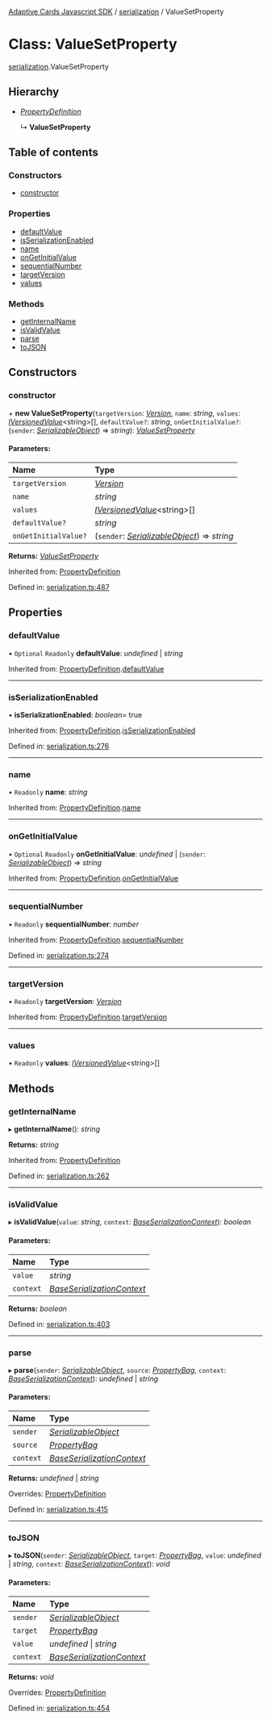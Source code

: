 [Adaptive Cards Javascript SDK](../README.md) / [serialization](../modules/serialization.md) / ValueSetProperty

# Class: ValueSetProperty

[serialization](../modules/serialization.md).ValueSetProperty

## Hierarchy

- [_PropertyDefinition_](serialization.propertydefinition.md)

  ↳ **ValueSetProperty**

## Table of contents

### Constructors

- [constructor](serialization.valuesetproperty.md#constructor)

### Properties

- [defaultValue](serialization.valuesetproperty.md#defaultvalue)
- [isSerializationEnabled](serialization.valuesetproperty.md#isserializationenabled)
- [name](serialization.valuesetproperty.md#name)
- [onGetInitialValue](serialization.valuesetproperty.md#ongetinitialvalue)
- [sequentialNumber](serialization.valuesetproperty.md#sequentialnumber)
- [targetVersion](serialization.valuesetproperty.md#targetversion)
- [values](serialization.valuesetproperty.md#values)

### Methods

- [getInternalName](serialization.valuesetproperty.md#getinternalname)
- [isValidValue](serialization.valuesetproperty.md#isvalidvalue)
- [parse](serialization.valuesetproperty.md#parse)
- [toJSON](serialization.valuesetproperty.md#tojson)

## Constructors

### constructor

\+ **new ValueSetProperty**(`targetVersion`: [_Version_](serialization.version.md), `name`: _string_, `values`: [_IVersionedValue_](../interfaces/serialization.iversionedvalue.md)<string\>[], `defaultValue?`: _string_, `onGetInitialValue?`: (`sender`: [_SerializableObject_](serialization.serializableobject.md)) => _string_): [_ValueSetProperty_](serialization.valuesetproperty.md)

#### Parameters:

| Name                 | Type                                                                                |
| :------------------- | :---------------------------------------------------------------------------------- |
| `targetVersion`      | [_Version_](serialization.version.md)                                               |
| `name`               | _string_                                                                            |
| `values`             | [_IVersionedValue_](../interfaces/serialization.iversionedvalue.md)<string\>[]      |
| `defaultValue?`      | _string_                                                                            |
| `onGetInitialValue?` | (`sender`: [_SerializableObject_](serialization.serializableobject.md)) => _string_ |

**Returns:** [_ValueSetProperty_](serialization.valuesetproperty.md)

Inherited from: [PropertyDefinition](serialization.propertydefinition.md)

Defined in: [serialization.ts:487](https://github.com/microsoft/AdaptiveCards/blob/0938a1f10/source/nodejs/adaptivecards/src/serialization.ts#L487)

## Properties

### defaultValue

• `Optional` `Readonly` **defaultValue**: _undefined_ \| _string_

Inherited from: [PropertyDefinition](serialization.propertydefinition.md).[defaultValue](serialization.propertydefinition.md#defaultvalue)

---

### isSerializationEnabled

• **isSerializationEnabled**: _boolean_= true

Inherited from: [PropertyDefinition](serialization.propertydefinition.md).[isSerializationEnabled](serialization.propertydefinition.md#isserializationenabled)

Defined in: [serialization.ts:276](https://github.com/microsoft/AdaptiveCards/blob/0938a1f10/source/nodejs/adaptivecards/src/serialization.ts#L276)

---

### name

• `Readonly` **name**: _string_

Inherited from: [PropertyDefinition](serialization.propertydefinition.md).[name](serialization.propertydefinition.md#name)

---

### onGetInitialValue

• `Optional` `Readonly` **onGetInitialValue**: _undefined_ \| (`sender`: [_SerializableObject_](serialization.serializableobject.md)) => _string_

Inherited from: [PropertyDefinition](serialization.propertydefinition.md).[onGetInitialValue](serialization.propertydefinition.md#ongetinitialvalue)

---

### sequentialNumber

• `Readonly` **sequentialNumber**: _number_

Inherited from: [PropertyDefinition](serialization.propertydefinition.md).[sequentialNumber](serialization.propertydefinition.md#sequentialnumber)

Defined in: [serialization.ts:274](https://github.com/microsoft/AdaptiveCards/blob/0938a1f10/source/nodejs/adaptivecards/src/serialization.ts#L274)

---

### targetVersion

• `Readonly` **targetVersion**: [_Version_](serialization.version.md)

Inherited from: [PropertyDefinition](serialization.propertydefinition.md).[targetVersion](serialization.propertydefinition.md#targetversion)

---

### values

• `Readonly` **values**: [_IVersionedValue_](../interfaces/serialization.iversionedvalue.md)<string\>[]

## Methods

### getInternalName

▸ **getInternalName**(): _string_

**Returns:** _string_

Inherited from: [PropertyDefinition](serialization.propertydefinition.md)

Defined in: [serialization.ts:262](https://github.com/microsoft/AdaptiveCards/blob/0938a1f10/source/nodejs/adaptivecards/src/serialization.ts#L262)

---

### isValidValue

▸ **isValidValue**(`value`: _string_, `context`: [_BaseSerializationContext_](serialization.baseserializationcontext.md)): _boolean_

#### Parameters:

| Name      | Type                                                                    |
| :-------- | :---------------------------------------------------------------------- |
| `value`   | _string_                                                                |
| `context` | [_BaseSerializationContext_](serialization.baseserializationcontext.md) |

**Returns:** _boolean_

Defined in: [serialization.ts:403](https://github.com/microsoft/AdaptiveCards/blob/0938a1f10/source/nodejs/adaptivecards/src/serialization.ts#L403)

---

### parse

▸ **parse**(`sender`: [_SerializableObject_](serialization.serializableobject.md), `source`: [_PropertyBag_](../modules/serialization.md#propertybag), `context`: [_BaseSerializationContext_](serialization.baseserializationcontext.md)): _undefined_ \| _string_

#### Parameters:

| Name      | Type                                                                    |
| :-------- | :---------------------------------------------------------------------- |
| `sender`  | [_SerializableObject_](serialization.serializableobject.md)             |
| `source`  | [_PropertyBag_](../modules/serialization.md#propertybag)                |
| `context` | [_BaseSerializationContext_](serialization.baseserializationcontext.md) |

**Returns:** _undefined_ \| _string_

Overrides: [PropertyDefinition](serialization.propertydefinition.md)

Defined in: [serialization.ts:415](https://github.com/microsoft/AdaptiveCards/blob/0938a1f10/source/nodejs/adaptivecards/src/serialization.ts#L415)

---

### toJSON

▸ **toJSON**(`sender`: [_SerializableObject_](serialization.serializableobject.md), `target`: [_PropertyBag_](../modules/serialization.md#propertybag), `value`: _undefined_ \| _string_, `context`: [_BaseSerializationContext_](serialization.baseserializationcontext.md)): _void_

#### Parameters:

| Name      | Type                                                                    |
| :-------- | :---------------------------------------------------------------------- |
| `sender`  | [_SerializableObject_](serialization.serializableobject.md)             |
| `target`  | [_PropertyBag_](../modules/serialization.md#propertybag)                |
| `value`   | _undefined_ \| _string_                                                 |
| `context` | [_BaseSerializationContext_](serialization.baseserializationcontext.md) |

**Returns:** _void_

Overrides: [PropertyDefinition](serialization.propertydefinition.md)

Defined in: [serialization.ts:454](https://github.com/microsoft/AdaptiveCards/blob/0938a1f10/source/nodejs/adaptivecards/src/serialization.ts#L454)
